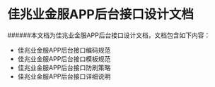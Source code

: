 # 佳兆业金服APP后台接口设计文档
######本文档为佳兆业金服APP后台接口设计文档，文档包含如下内容：
* 佳兆业金服APP后台接口编码规范
* 佳兆业金服APP后台接口模板规范
* 佳兆业金服APP后台接口防刷策略
* 佳兆业金服APP后台接口详细说明